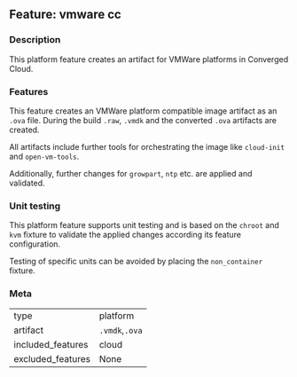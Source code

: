 ## Feature: vmware cc
### Description
<website-feature>
This platform feature creates an artifact for VMWare platforms in Converged Cloud.
</website-feature>

### Features
This feature creates an VMWare platform compatible image artifact as an `.ova` file. During the build `.raw`, `.vmdk` and the converted `.ova` artifacts are created.

All artifacts include further tools for orchestrating the image like `cloud-init` and `open-vm-tools`.

Additionally, further changes for `growpart`, `ntp` etc. are applied and validated.

### Unit testing
This platform feature supports unit testing and is based on the `chroot` and `kvm` fixture to validate the applied changes according its feature configuration.

 Testing of specific units can be avoided by placing the `non_container` fixture.
### Meta
|||
|---|---|
|type|platform|
|artifact|`.vmdk`,`.ova`|
|included_features|cloud|
|excluded_features|None|